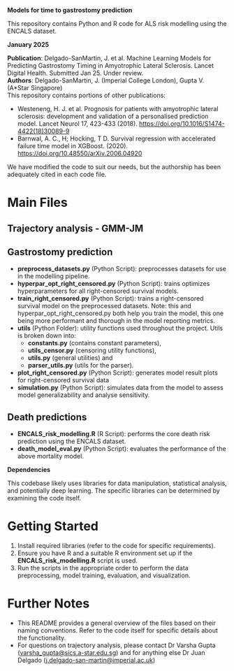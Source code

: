 
**Models for time to gastrostomy prediction**

This repository contains Python and R code for ALS risk modelling using the ENCALS dataset.

**January 2025**

**Publication**: Delgado-SanMartin, J. et al. Machine Learning Models for Predicting Gastrostomy Timing in Amyotrophic Lateral Sclerosis. Lancet Digital Health. Submitted Jan 25. Under review.<br> 
**Authors**: Delgado-SanMartin, J. (Imperial College London), Gupta V. (A*Star Singapore) <br>
This repository contains portions of other publications:
- Westeneng, H. J. et al. Prognosis for patients with amyotrophic lateral sclerosis: development and validation of a personalised prediction model. Lancet Neurol 17, 423-433 (2018). https://doi.org/10.1016/S1474-4422(18)30089-9
- Barnwal, A. C., H; Hocking, T D. Survival regression with accelerated failure time model in XGBoost.  (2020). https://doi.org/10.48550/arXiv.2006.04920

We have modified the code to suit our needs, but the authorship has been adequately cited in each code file.

# Main Files

## Trajectory analysis - GMM-JM


## Gastrostomy prediction
* **preprocess_datasets.py** (Python Script): preprocesses datasets for use in the modelling pipeline.
* **hyperpar_opt_right_censored.py** (Python Script): trains optimizes hyperparameters for all right-censored survival models.
* **train_right_censored.py** (Python Script): trains a right-censored survival model on the preprocessed datasets. Note: this and hyperpar_opt_right_censored.py both help you train the model, this one being more performant and thorough in the model reporting metrics.
* **utils** (Python Folder): utility functions used throughout the project. Utils is broken down into: 
    - **constants.py** (contains constant parameters), 
    - **utils_censor.py** (censoring utility functions), 
    - **utils.py** (general utilities) and 
    - **parser_utils.py** (utils for the parser).
* **plot_right_censored.py** (Python Script): generates model result plots for right-censored survival data
* **simulation.py** (Python Script): simulates data from the model to assess model generalizability and analyse sensitivity.

## Death predictions
* **ENCALS_risk_modelling.R**  (R Script): performs the core death risk prediction using the ENCALS dataset. 
* **death_model_eval.py** (Python Script): evaluates the performance of the above mortality model.


**Dependencies**

This codebase likely uses libraries for data manipulation, statistical analysis, and potentially deep learning. The specific libraries can be determined by examining the code itself.

# Getting Started

1. Install required libraries (refer to the code for specific requirements).
2. Ensure you have R and a suitable R environment set up if the  **ENCALS_risk_modelling.R** script is used.
3. Run the scripts in the appropriate order to perform the data preprocessing, model training, evaluation, and visualization.

# Further Notes

* This README provides a general overview of the files based on their naming conventions. Refer to the code itself for specific details about the functionality.
* For questions on trajectory analysis, please contact Dr Varsha Gupta (varsha_gupta@sics.a-star.edu.sg) and for anything else Dr Juan Delgado (j.delgado-san-martin@imperial.ac.uk)


